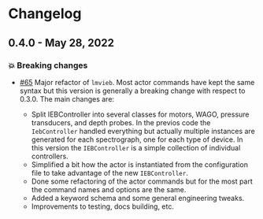 # Changelog

## 0.4.0 - May 28, 2022

### 💥 Breaking changes

* [#65](https://github.com/sdss/lvmieb/pull/65) Major refactor of `lmvieb`. Most actor commands have kept the same syntax but this version is generally a breaking change with respect to 0.3.0. The main changes are:

  * Split IEBController into several classes for motors, WAGO, pressure transducers, and depth probes. In the previos code the `IebController` handled everything but actually multiple instances are generated for each spectrograph, one for each type of device. In this version the `IEBController` is a simple collection of individual controllers.
  * Simplified a bit how the actor is instantiated from the configuration file to take advantage of the new `IEBController`.
  * Done some refactoring of the actor commands but for the most part the command names and options are the same.
  * Added a keyword schema and some general engineering tweaks.
  * Improvements to testing, docs building, etc.
